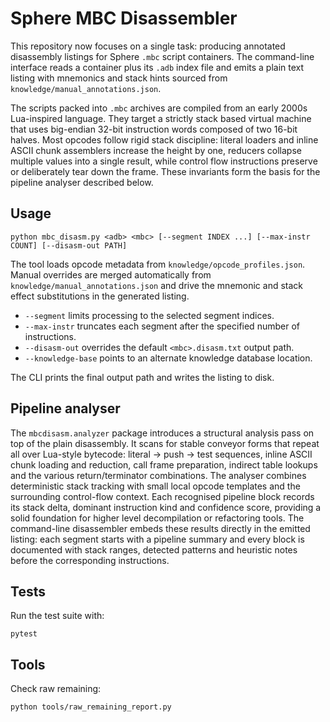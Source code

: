 # Sphere MBC Disassembler

This repository now focuses on a single task: producing annotated disassembly listings for Sphere `.mbc` script containers.  The command-line interface reads a container plus its `.adb` index file and emits a plain text listing with mnemonics and stack hints sourced from `knowledge/manual_annotations.json`.

The scripts packed into `.mbc` archives are compiled from an early 2000s
Lua-inspired language.  They target a strictly stack based virtual machine that
uses big-endian 32-bit instruction words composed of two 16-bit halves.  Most
opcodes follow rigid stack discipline: literal loaders and inline ASCII chunk
assemblers increase the height by one, reducers collapse multiple values into a
single result, while control flow instructions preserve or deliberately tear
down the frame.  These invariants form the basis for the pipeline analyser
described below.

## Usage

```
python mbc_disasm.py <adb> <mbc> [--segment INDEX ...] [--max-instr COUNT] [--disasm-out PATH]
```

The tool loads opcode metadata from `knowledge/opcode_profiles.json`.  Manual overrides are merged automatically from `knowledge/manual_annotations.json` and drive the mnemonic and stack effect substitutions in the generated listing.

- `--segment` limits processing to the selected segment indices.
- `--max-instr` truncates each segment after the specified number of instructions.
- `--disasm-out` overrides the default `<mbc>.disasm.txt` output path.
- `--knowledge-base` points to an alternate knowledge database location.

The CLI prints the final output path and writes the listing to disk.

## Pipeline analyser

The `mbcdisasm.analyzer` package introduces a structural analysis pass on top of
the plain disassembly.  It scans for stable conveyor forms that repeat all over
Lua-style bytecode: literal → push → test sequences, inline ASCII chunk loading
and reduction, call frame preparation, indirect table lookups and the various
return/terminator combinations.  The analyser combines deterministic stack
tracking with small local opcode templates and the surrounding control-flow
context.  Each recognised pipeline block records its stack delta, dominant
instruction kind and confidence score, providing a solid foundation for higher
level decompilation or refactoring tools.  The command-line disassembler embeds
these results directly in the emitted listing: each segment starts with a
pipeline summary and every block is documented with stack ranges, detected
patterns and heuristic notes before the corresponding instructions.

## Tests

Run the test suite with:

```
pytest
```

## Tools

Check raw remaining:

```
python tools/raw_remaining_report.py
```